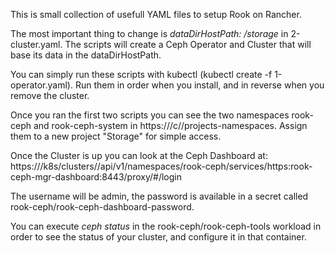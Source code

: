 This is small collection of usefull YAML files to setup Rook on Rancher.

The most important thing to change is *dataDirHostPath: /storage* in 2-cluster.yaml. 
The scripts will create a Ceph Operator and Cluster that will base its data in the dataDirHostPath.

You can simply run these scripts with kubectl (kubectl create -f 1-operator.yaml).
Run them in order when you install, and in reverse when you remove the cluster.

Once you ran the first two scripts you can see the two namespaces rook-ceph and rook-ceph-system in https://<your rancher>/c/<your cluster>/projects-namespaces.
Assign them to a new project "Storage" for simple access. 

Once the Cluster is up you can look at the Ceph Dashboard at:
https://<your rancher>/k8s/clusters/<your cluster>/api/v1/namespaces/rook-ceph/services/https:rook-ceph-mgr-dashboard:8443/proxy/#/login

The username will be admin, the password is available in a secret called rook-ceph/rook-ceph-dashboard-password.

You can execute *ceph status* in the rook-ceph/rook-ceph-tools workload in order to see the status of your cluster, and configure it in that container.